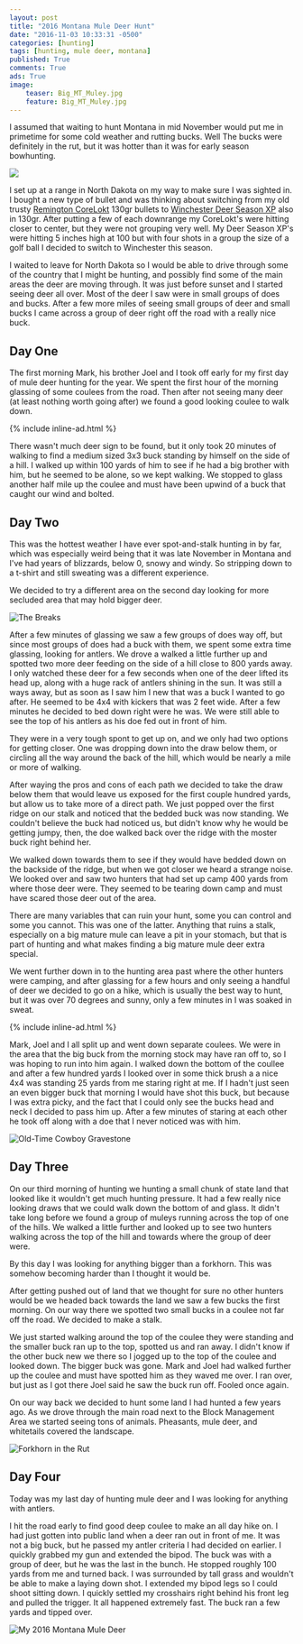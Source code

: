 ```yaml
---
layout: post
title: "2016 Montana Mule Deer Hunt"
date: "2016-11-03 10:33:31 -0500"
categories: [hunting]
tags: [hunting, mule deer, montana]
published: True
comments: True
ads: True
image:
    teaser: Big_MT_Muley.jpg
    feature: Big_MT_Muley.jpg
---
```


I assumed that waiting to hunt Montana in mid November would put me in primetime for some cold weather and rutting bucks. Well The bucks were definitely in the rut, but it was hotter than it was for early season bowhunting.

<img class="image-right" src="/images/2016_target_range.jpg" />

I set up at a range in North Dakota on my way to make sure I was sighted in. I bought a new type of bullet and was thinking about switching from my old trusty <a target="_blank" href="https://www.remington.com/ammunition/centerfire-rifle/core-lokt">Remington CoreLokt</a> 130gr bullets to <a target="_blank" href="http://www.winchester.com/Products/rifle-ammunition/Performance/Deer-Season-XP/Pages/default.aspx">Winchester Deer Season XP</a> also in 130gr. After putting a few of each downrange my CoreLokt's were hitting closer to center, but they were not grouping very well. My Deer Season XP's were hitting 5 inches high at 100 but with four shots in a group the size of a golf ball I decided to switch to Winchester this season.

I waited to leave for North Dakota so I would be able to drive through some of the country that I might be hunting, and possibly find some of the main areas the deer are moving through. It was just before sunset and I started seeing deer all over. Most of the deer I saw were in small groups of does and bucks. After a few more miles of seeing small groups of deer and small bucks I came across a group of deer right off the road with a really nice buck.

## Day One

The first morning Mark, his brother Joel and I took off early for my first day of mule deer hunting for the year. We spent the first hour of the morning glassing of some coulees from the road. Then after not seeing many deer (at least nothing worth going after) we found a good looking coulee to walk down.

{% include inline-ad.html %}

There wasn't much deer sign to be found, but it only took 20 minutes of walking to find a medium sized 3x3 buck standing by himself on the side of a hill. I walked up within 100 yards of him to see if he had a big brother with him, but he seemed to be alone, so we kept walking. We stopped to glass another half mile up the coulee and must have been upwind of a buck that caught our wind and bolted.

## Day Two

This was the hottest weather I have ever spot-and-stalk hunting in by far, which was especially weird being that it was late November in Montana and I've had years of blizzards, below 0, snowy and windy. So stripping down to a t-shirt and still sweating was a different experience.

We decided to try a different area on the second day looking for more secluded area that may hold bigger deer.

![The Breaks](/images/2016_The_Breaks.jpg)

After a few minutes of glassing we saw a few groups of does way off, but since most groups of does had a buck with them, we spent some extra time glassing, looking for antlers. We drove a walked a little further up and spotted two more deer feeding on the side of a hill close to 800 yards away. I only watched these deer for a few seconds when one of the deer lifted its head up, along with a huge rack of antlers shining in the sun. It was still a ways away, but as soon as I saw him I new that was a buck I wanted to go after. He seemed to be 4x4 with kickers that was 2 feet wide. After a few minutes he decided to bed down right were he was. We were still able to see the top of his antlers as his doe fed out in front of him.

They were in a very tough spont to get up on, and we only had two options for getting closer. One was dropping down into the draw below them, or circling all the way around the back of the hill, which would be nearly a mile or more of walking.

After waying the pros and cons of each path we decided to take the draw below them that would leave us exposed for the first couple hundred yards, but allow us to take more of a direct path. We just popped over the first ridge on our stalk and noticed that the bedded buck was now standing. We couldn't believe the buck had noticed us, but didn't know why he would be getting jumpy, then, the doe walked back over the ridge with the moster buck right behind her.

We walked down towards them to see if they would have bedded down on the backside of the ridge, but when we got closer we heard a strange noise. We looked over and saw two hunters that had set up camp 400 yards from where those deer were. They seemed to be tearing down camp and must have scared those deer out of the area.

There are many variables that can ruin your hunt, some you can control and some you cannot. This was one of the latter. Anything that ruins a stalk, especially on a big mature mule can leave a pit in your stomach, but that is part of hunting and what makes finding a big mature mule deer extra special.

We went further down in to the hunting area past where the other hunters were camping, and after glassing for a few hours and only seeing a handful of deer we decided to go on a hike, which is usually the best way to hunt, but it was over 70 degrees and sunny, only a few minutes in I was soaked in sweat.

{% include inline-ad.html %}

Mark, Joel and I all split up and went down separate coulees. We were in the area that the big buck from the morning stock may have ran off to, so I was hoping to run into him again. I walked down the bottom of the coullee and after a few hundred yards I looked over in some thick brush a a nice 4x4 was standing 25 yards from me staring right at me. If I hadn't just seen an even bigger buck that morning I would have shot this buck, but because I was extra picky, and the fact that I could only see the bucks head and neck I decided to pass him up. After a few minutes of staring at each other he took off along with a doe that I never noticed was with him.

![Old-Time Cowboy Gravestone](/images/2016_Old-Time-Cowboy.jpg)

## Day Three

On our third morning of hunting we hunting a small chunk of state land that looked like it wouldn't get much hunting pressure. It had a few really nice looking draws that we could walk down the bottom of and glass. It didn't take long before we found a group of muleys running across the top of one of the hills. We walked a little further and looked up to see two hunters walking across the top of the hill and towards where the group of deer were.

By this day I was looking for anything bigger than a forkhorn. This was somehow becoming harder than I thought it would be.

After getting pushed out of land that we thought for sure no other hunters would be we headed back towards the land we saw a few bucks the first morning. On our way there we spotted two small bucks in a coulee not far off the road. We decided to make a stalk.

We just started walking around the top of the coulee they were standing and the smaller buck ran up to the top, spotted us and ran away. I didn't know if the other buck new we there so I jogged up to the top of the coulee and looked down. The bigger buck was gone. Mark and Joel had walked further up the coulee and must have spotted him as they waved me over. I ran over, but just as I got there Joel said he saw the buck run off. Fooled once again.

On our way back we decided to hunt some land I had hunted a few years ago. As we drove through the main road next to the Block Management Area we started seeing tons of animals. Pheasants, mule deer, and whitetails covered the landscape.

![Forkhorn in the Rut](/images/2016_Forkhorn_in_Rut.jpg)

## Day Four

Today was my last day of hunting mule deer and I was looking for anything with antlers.

I hit the road early to find good deep coulee to make an all day hike on. I had just gotten into public land when a deer ran out in front of me. It was not a big buck, but he passed my antler criteria I had decided on earlier. I quickly grabbed my gun and extended the bipod. The buck was with a group of deer, but he was the last in the bunch. He stopped roughly 100 yards from me and turned back. I was surrounded by tall grass and wouldn't be able to make a laying down shot. I extended my bipod legs so I could shoot sitting down. I quickly settled my crosshairs right behind his front leg and pulled the trigger. It all happened extremely fast. The buck ran a few yards and tipped over.

![My 2016 Montana Mule Deer](/images/2016_MT_Mule_Deer.jpg)

